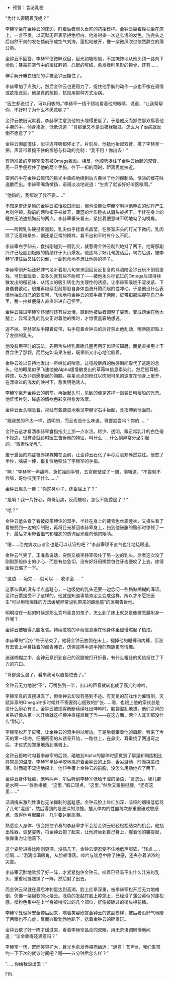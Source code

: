 - 预警：含泌乳梗

>>>>>>>>>>
>>>>>>>>>>



“为什么要瞒着我呢？”

李赫宰坐在金钟云的床边，盯着后者侧头垂眸的抗拒模样。金钟云靠着靠枕坐在床上，一言不发，以沉默无声表示拒绝坦白。他难得染一次这么浅的发色，洗完头之后自然干爽的发在额前形成空气刘海，蓬松地散开，像一朵微风吹过依然静立的蒲公英。

金钟云不回答，李赫宰便微眯双目，目光如吸附般，不加掩饰地从他头顶一路向下滑动：暴露在空气中的微红脖颈，凸起的喉结，愈发瘦削见形的锁骨，还有……

伸手解开睡衣纽扣的手被金钟云攥住了。

李赫宰加了点劲儿，然后金钟云也更用力了，捉住他手腕的动作一点也不像在调情或欲拒还迎。他是真的抗拒，抗拒用那种方式治病。

“医生都说过了，可以用吸的。”李赫宰一错不错地看着他的眼睛，说道，“让我帮帮你，不好吗？为什么不愿意呢？”

金钟云依旧沉默着。李赫宰注意到他的头埋得更低了。于是他反而抓住那双攥着他手腕的手，倾身凑近，低低说道：“哥那里又不是没被我吸过，怎么为了治病就反倒不愿意了？”

金钟云彻底僵住，似乎连呼吸都停止了。片刻后，他猛地抬起双臂，推了李赫宰一把，声音带着掩不住的愠怒与抖动的克制：“我不用！你出去！”

有所准备的李赫宰没有被Omega推动。相反，他顺势捉住了金钟云抬起的双臂，用一只手便捏住了他的两个手腕，往下一扣的同时，距离再度拉近。

空闲的手在金钟云惊愕的目光中熟练地绕到后方撕掉了他的抑制贴。恬淡的樱花味逸散而出。李赫宰嘴角微扬，语调淡淡地说道：“生病了就该好好听医嘱啊。”

“他妈的，我都说了我不要……”

不知是羞还是愤的金钟云脏话脱口而出，但也没能让李赫宰剥掉他睡衣的动作产生片刻停顿。胸前的两粒扣子被扯开，藏蓝的丝质睡衣从肩头被扒下。半挂在身上的睡衣无法遮挡胸前的两点，李赫宰垂头看去，紧接着便意味不明地勾了勾嘴角。

——两颗乳头硬挺着翘起，乳尖似乎挂着点晶莹，在卧室床头的灯光下微闪。乳肉除了泛着粉晕外，倒还是正常的模样，看不出和平时有什么不同。

李赫宰右手伸去，食指刚碰到一侧乳尖，就惹得金钟云剧烈地抖了两下。他哥那副兴许已经绷到极限的情绪终于火山爆发。他连骂了好几句脏话后，竭力后退，被李赫宰捞住后又往旁边倒，一副死命地不想让他碰的样子。

李赫宰刚开始还好脾气地听着那几句来来回回反反复复的骂语陪金钟云玩不倒翁游戏，可玩着玩着，没多久就有些不耐烦了——被他永久标记过的Omega后颈持续散发出的樱花味，从恬淡的吸引转化为生理性的诱惑，让李赫宰喉咙干涩发紧、下身蠢蠢欲动，很难再继续忍耐那股自身体血液升腾而起的性冲动。于是他没什么表情地抽出自己的软皮带，飞快地将金钟云的双手捆了两圈，皮带扣那端握在自己手里，稍一拉扯便将人直直带进自己怀里。

金钟云撞进李赫宰怀里时还有些发懵，直到他被后者调整了姿势，变成跨坐在他大腿上，异常泌乳的乳尖正对着他的嘴时，才惊慌羞窘地想逃。

逃不掉。李赫宰左手攥着皮带，右手揽着金钟云的后背禁止他乱动，嘴唇随即贴上了左侧的乳头。

他没有用平时的玩法，先用舌头绕乳晕舔几圈再用牙齿轻咬碾磨，而是直接用上下唇含住了那颗，而后宛如吸果冻般，既果断又小心地吮吸着。

金钟云难以自持地发出一声绵长的喘息。过电般酥麻的触感瞬间取代了逃跑的念头。他的眼尾似乎飞速地被Alpha缓慢散发出的草莓味信息素染红。然后是耳根，脖颈，以及非自愿挺起的胸膛。星星点点的粉红以肉眼可见的速度在他身上晕开，在漂染过的浅发的映衬下，愈发明艳诱人。

李赫宰离开金钟云的胸前，再抬起头时，见到的便是这样一副春日粉樱般的光景。他怔愣片刻，眸底的情欲色彩变得愈发浓厚。

金钟云垂头喘息着，视线有些朦胧地看见李赫宰右手抬起，食指伸到他面前。

“跟我想的不太一样，透明的，而且也没什么味道。哥要尝尝吗？你的……”

金钟云这才看清李赫宰食指指尖上那一点水渍。稀少、透明，跟正常乳汁的白色毫不搭边，很符合就诊时医生告诉他的特征，叫什么……什么酮异常分泌引起的，“激素性泌乳”。

羞于启齿的病症被赤裸裸摊在面前，让金钟云石化了半秒后脸颊蓦然变红。他憋了半秒，脑袋一伸，报复性地咬住了李赫宰的手指。

“啊！”李赫宰一声痛呼，急忙抽回手臂，五官都皱成了一团，嚷嚷道，“不尝就不尝嘛，哥你咬我干什么……”

金钟云眉头一蹙：“你这臭小子，还委屈上了？”

“是啊！我一片好心，帮哥治病，反而被咬，怎么不能委屈了？”

“哈？”

金钟云低头看了看被皮带缚住的双手、半挂在身上的藏青色丝质睡衣，又扭头看了看被扔到一边的抑制贴，再将目光移回李赫宰身上，扫到他鼓胀的胯部时停顿了一下，最后才用带着愠气和埋怨的质询目光看向他的眼睛。

“嗯……治完病收点诊金也是可以认证的吧？”李赫宰理不直气也壮地眨眼道。

金钟云气笑了，正准备说话，突然又被李赫宰吸住了另一边的乳头。后者这次没了刚刚那般绅士的小心，而是有些急切，没有好好用嘴唇包住牙齿便咬了上去，疼得金钟云缩了一下。

“这边……吸完……就可以……收诊金……”

这家伙真的没有半点羞耻心，一边吸他的乳头还要一边念叨一些黏黏糊糊的浑话。金钟云惯是受不了这样的。他就是知道事情肯定会变成这样，所以才不愿把医生“可以用物理性的方法缓解异常泌乳带来的酸胀感”的医嘱告诉他。

明明没在一起的时候是那么乖巧善良的孩子，怎么到了床上就总是像被恶魔附身一样呢？

金钟云被吸得头脑发昏。持续进攻的草莓信息素在他身体里缓慢燃起了热焰。

李赫宰的“治疗”终于结束了。他将金钟云放倒在床上，褪掉他的睡裤和内裤，但没有去管上半身挂着的藏青睡衣，仿佛这样半遮半掩的旖旎更有情趣。

迷迷糊糊之中，金钟云意识到自己的双腿被打开折叠，有什么粗壮的炙热抵住了下方的穴口。

“哥都这么湿了，看来我可以直接进去了。”

金钟云无力地说“不”，可嘴张到一半，出口的声音就转化成了高亢的呻吟。

李赫宰真的直接进去了，但金钟云却没有感到不适。有充足的前戏作为催情剂，天赋异禀的Omega许多时候并不需要耐心细致的扩张……嗯，也跟上他的家伙总是没什么耐心有关。金钟云被插得断断续续吐出呻吟时，脑袋混乱地想，他们之间的关系好像从第一次开始就这样横冲直撞直截了当——在这方面，两个人其实都没什么“耐心”。

李赫宰松开了皮带，让金钟云的双手得以解放。于是后者攀着他的肩膀，索来了今天的第一场吻。细细密密的从锁骨开始，一路往上，在鼻尖、耳垂绕了两道弯之后，才仪式般郑重地落到嘴唇上。

金钟云接吻时勾着李赫宰的后颈，碰触到Alpha的腺体时感觉到了那里和周围相比异常高的温度。李赫宰半舔半咬地挑逗着金钟云的上唇，舌尖游动，时而探进扫荡，时而毫不流连地探出。他伸手覆上金钟云的前胸，没怎么用劲地捏了两下。

金钟云身体轻颤，低吟两声，尔后听到李赫宰低哑干涩的话语，“哥怎么，哪儿都是水啊——”唇舌相接，“这里，”胸口轻点，“这里，”然后又狠狠挺腰，“还有这里……”

话语携来激烈性事也无法抑制的羞耻感。金钟云脸上绯红加深，喑哑的烟嗓低低骂了几句“混蛋”，然后得到的是更深的顶撞。插入体内的性器每次都重重碾过敏感点，激得他弓起腰背，几乎要达到高潮。

熟悉恋人身体、很会把控节奏的李赫宰才不会给金钟云轻轻松松结束的机会。他抽出性器，调整姿势，将金钟云抱了起来，让他跨坐到自己身上，握着他的腰提起，依靠重力让他落下。

这个姿势进得比刚刚更深，没插几下，金钟云便忍受不住地低声服软，“轻点……哈啊……”泪滴溢满眼角，从脸颊滑落。呻吟与喘息中除了快感，还夹杂着浓浓的哭意。

李赫宰沉醉地欣赏了好一阵，才紧紧抱住金钟云，咬着已经吸不出什么汁液的乳头，重重地挺腰操了一阵，然后射了出去。

而金钟云早就在最后冲刺里达到高潮，脸上红晕深重，被李赫宰松开后无力地瘫倒，仿佛一朵绵软的火烧云。浅色的发黏在脸上脖颈上，已经没了蒲公英似的蓬松感。樱粉色集中在上半身被啃咬过的几个部位，好像被舔过的街头棉花糖。

李赫宰处理掉安全套后回来，噙着笑容欣赏金钟云的这副模样，被后者没好气地瞪了两眼也不心虚，反而兴致勃勃地趴下，捻着金钟云的碎发玩。

金钟云歇了好一阵才缓过来，看着李赫宰晶亮的双眼，用无奈语调懒懒地问道：“诊金收得还满意吗？”

李赫宰一愣，既而笑容扩大，目光也愈发赤裸而幽远：“满意！艺声xi，我们来预约一下下次的就诊时间吧？嗯——五分钟后怎么样？”

“……你给我滚出去！”



FIN.
